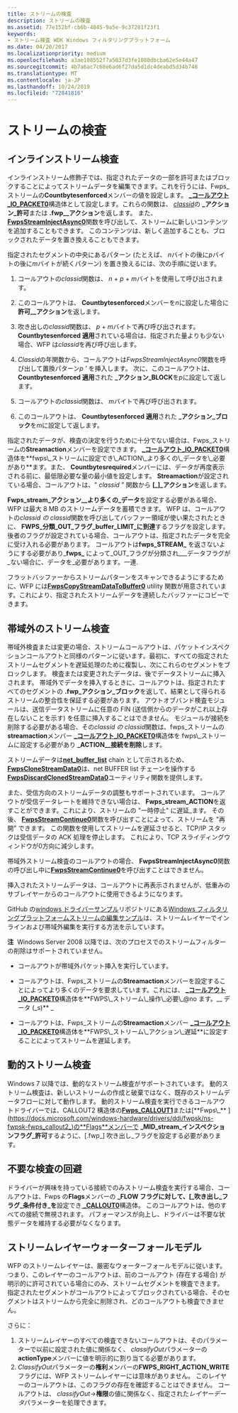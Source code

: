 ```yaml
---
title: ストリームの検査
description: ストリームの検査
ms.assetid: 77e152bf-cb6b-4845-9a5e-9c37281f23f1
keywords:
- ストリーム検査 WDK Windows フィルタリングプラットフォーム
ms.date: 04/20/2017
ms.localizationpriority: medium
ms.openlocfilehash: a3ae108552f7a5037d3fe1080dbcba62e5e44a47
ms.sourcegitcommit: 4b7a6ac7c68e6ad6f27da5d1dc4deabd5d34b748
ms.translationtype: MT
ms.contentlocale: ja-JP
ms.lasthandoff: 10/24/2019
ms.locfileid: "72841816"
---
```

# <a name="stream-inspection"></a>ストリームの検査


## <a name="inline-stream-inspection"></a>インラインストリーム検査


インラインストリーム修飾子では、指定されたデータの一部を許可またはブロックすることによってストリームデータを編集できます。これを行うには、Fwps\_ストリームの**Countbytesenforced**メンバーの値を設定します。 [ **\_コールアウト\_IO\_PACKET0**](https://docs.microsoft.com/windows-hardware/drivers/ddi/fwpsk/ns-fwpsk-fwps_stream_callout_io_packet0_)構造体として設定します。これらの関数は、 [*classid*](https://docs.microsoft.com/windows-hardware/drivers/ddi/fwpsk/nc-fwpsk-fwps_callout_classify_fn0)の **\_アクション\_許可**または **.fwp\_\_アクション**を返します。 また、 [**FwpsStreamInjectAsync0**](https://docs.microsoft.com/windows-hardware/drivers/ddi/fwpsk/nf-fwpsk-fwpsstreaminjectasync0)関数を呼び出して、ストリームに新しいコンテンツを追加することもできます。 このコンテンツは、新しく追加することも、ブロックされたデータを置き換えることもできます。

指定されたセグメントの中央にあるパターン (たとえば、 *n*バイトの後に*p*バイトの後に*m*バイトが続くパターン) を置き換えるには、次の手順に従います。

1.  コールアウトの*classid*関数は、 *n* + *p* + *m*バイトを使用して呼び出されます。

2.  このコールアウトは、 **Countbytesenforced**メンバーを*n*に設定した場合に**許可\_\_アクション**を返します。

3.  吹き出しの*classid*関数は、 *p* + *m*バイトで再び呼び出されます。 **Countbytesenforced 適用**されている場合は、指定された量よりも少ない場合、WFP は*classid*を再び呼び出します。

4.  *Classid*の年関数から、コールアウトは*FwpsStreamInjectAsync0*関数を呼び出して置換パターン*p '* を挿入します。 次に、このコールアウトは、 **Countbytesenforced 適用**された **\_アクション\_BLOCK**を*p*に設定して返します。

5.  コールアウトの*classid*関数は、 *m*バイトで再び呼び出されます。

6.  このコールアウトは、 **Countbytesenforced 適用**された **\_アクション\_ブロック**を*m*に設定して返します。

指定されたデータが、検査の決定を行うために十分でない場合は、Fwps\_ストリームの**Streamaction**メンバーを設定できます。 [ **\_コールアウト\_IO\_PACKET0**](https://docs.microsoft.com/windows-hardware/drivers/ddi/fwpsk/ns-fwpsk-fwps_stream_callout_io_packet0_)構造体を**fwps\_ストリームに設定でき\_ACTION\_より多くの\_データを\_必要があり**ます。また、 **Countbytesrequired**メンバーには、データが再度表示される前に、最低限必要な量の最小値を設定します。 **Streamaction**が設定されている場合、コールアウトは、" *classid* " 関数から **[\_]\_アクション**を返します。

**Fwps\_stream\_アクション\_\_より多くの\_データ**を設定する必要がある場合、WFP は最大 8 MB のストリームデータを蓄積できます。 WFP は、コールアウトの*classid の classid*関数を呼び出してバッファー領域が使い果たされたときに、 **FWPS\_分類\_OUT\_フラグ\_buffer\_LIMIT\_に到達**するフラグを設定します。 後者のフラグが設定されている場合、コールアウトは、指定されたデータを完全に受け入れる必要があります。 コールアウトは**fwps\_STREAM\_** を返さないようにする必要があり\_**fwps\_** によって\_OUT\_フラグが分類され\_\_\_データフラグが\_ない場合に、データを\_必要があります。一連.

フラットバッファーからストリームパターンをスキャンできるようにするために、WFP には[**FwpsCopyStreamDataToBuffer0**](https://docs.microsoft.com/windows-hardware/drivers/ddi/fwpsk/nf-fwpsk-fwpscopystreamdatatobuffer0) utility 関数が用意されています。これにより、指定されたストリームデータを連続したバッファーにコピーできます。

## <a name="out-of-band-stream-inspection"></a>帯域外のストリーム検査


帯域外検査または変更の場合、ストリームコールアウトは、パケットインスペクションコールアウトと同様のパターンに従います。最初に、すべての指定されたストリームセグメントを遅延処理のために複製し、次にこれらのセグメントをブロックします。 検査または変更されたデータは、後でデータストリームに挿入されます。 帯域外でデータを挿入するときに、コールアウトは、指定されたすべてのセグメントの **.fwp\_アクション\_ブロック**を返して、結果として得られるストリームの整合性を保証する必要があります。 アウトオブバンド検査モジュールは、送信データストリームに任意の FIN (送信側からのデータがこれ以上存在しないことを示す) を任意に挿入することはできません。 モジュールが接続を削除する必要がある場合、その*classid の classid*関数は、fwps\_ストリームの**streamaction**メンバー [ **\_コールアウト\_IO\_PACKET0**](https://docs.microsoft.com/windows-hardware/drivers/ddi/fwpsk/ns-fwpsk-fwps_stream_callout_io_packet0_)構造体を fwps\_ストリームに設定する必要があり **\_ACTION\_\_接続を削除**します。

ストリームデータは[**net\_buffer\_list**](https://docs.microsoft.com/windows-hardware/drivers/ddi/ndis/ns-ndis-_net_buffer_list) chain として示されるため、 [**FwpsCloneStreamData0**](https://docs.microsoft.com/windows-hardware/drivers/ddi/fwpsk/nf-fwpsk-fwpsclonestreamdata0)は、net BUFFER list チェーンを操作する[**FwpsDiscardClonedStreamData0**](https://docs.microsoft.com/windows-hardware/drivers/ddi/fwpsk/nf-fwpsk-fwpsdiscardclonedstreamdata0)ユーティリティ関数を提供します。

また、受信方向のストリームデータの調整もサポートされています。 コールアウトが受信データレートを維持できない場合は、 **Fwps\_stream\_ACTION**を返すことができます。これにより、ストリームの "一時停止" に遅延\_ます。 その後、 [**FwpsStreamContinue0**](https://docs.microsoft.com/windows-hardware/drivers/ddi/fwpsk/nf-fwpsk-fwpsstreamcontinue0)関数を呼び出すことによって、ストリームを "再開" できます。 この関数を使用してストリームを遅延させると、TCP/IP スタックは受信データの ACK 処理を停止します。 これにより、TCP スライディングウィンドウが0方向に減少します。

帯域外ストリーム検査のコールアウトの場合、 **FwpsStreamInjectAsync0**関数の呼び出し中に[**FwpsStreamContinue0**](https://docs.microsoft.com/windows-hardware/drivers/ddi/fwpsk/nf-fwpsk-fwpsstreamcontinue0)を呼び出すことはできません。

挿入されたストリームデータは、コールアウトに再表示されませんが、低重みのサブレイヤーからのコールアウトに使用できるようになります。

GitHub の[windows ドライバーサンプル](https://go.microsoft.com/fwlink/p/?LinkId=616507)リポジトリにある[Windows フィルタリングプラットフォームストリームの編集サンプル](https://go.microsoft.com/fwlink/p/?LinkId=617933)は、ストリームレイヤーでインラインおよび帯域外編集を実行する方法を示しています。

**注**  Windows Server 2008 以降では、次のプロセスでのストリームフィルターの削除はサポートされていません。
-   コールアウトが帯域外パケット挿入を実行しています。

-   コールアウトは、Fwps\_ストリームの**Streamaction**メンバーを設定することによってより多くのデータを要求しています。これには、 [ **\_コールアウト\_IO\_PACKET0**](https://docs.microsoft.com/windows-hardware/drivers/ddi/fwpsk/ns-fwpsk-fwps_stream_callout_io_packet0_)構造体を**FWPS\_ストリーム\_操作\_必要\_@no ます。__ データ (_s)** \_

-   コールアウトは、Fwps\_ストリームの**Streamaction**メンバー [ **\_コールアウト\_IO\_PACKET0**](https://docs.microsoft.com/windows-hardware/drivers/ddi/fwpsk/ns-fwpsk-fwps_stream_callout_io_packet0_)構造体を**FWPS\_ストリーム\_アクション\_遅延**に設定することによってストリームを遅延します。

 

## <a name="dynamic-stream-inspection"></a>動的ストリーム検査


Windows 7 以降では、動的なストリーム検査がサポートされています。 動的ストリーム検査は、新しいストリームの作成と破棄ではなく、既存のストリームデータフローに対して動作します。 動的ストリーム検査を実行できるコールアウトドライバーでは、CALLOUT2 構造体の[**Fwps\_CALLOUT1**](https://docs.microsoft.com/windows-hardware/drivers/ddi/fwpsk/ns-fwpsk-fwps_callout1_)または[**Fwps\_** ](https://docs.microsoft.com/windows-hardware/drivers/ddi/fwpsk/ns-fwpsk-fwps_callout2_)の**Flags**メンバーで **\_MID\_stream\_インスペクションフラグ\_許可**するように、[.fwp\_] 吹き出し\_フラグを設定する必要があります。

## <a name="avoiding-unnecessary-inspections"></a>不要な検査の回避


ドライバーが興味を持っている接続でのみストリーム検査を実行する場合、コールアウトは、Fwps の**Flags**メンバーの **\_FLOW フラグに対して、[\_吹き出し\_フラグ\_条件付き\_を**設定でき[ **\_CALLOUT0**](https://docs.microsoft.com/windows-hardware/drivers/ddi/fwpsk/ns-fwpsk-fwps_callout0_)構造体。 このコールアウトは、他のすべての接続で無視されます。 パフォーマンスが向上し、ドライバーは不要な状態データを維持する必要がなくなります。

## <a name="stream-layer-waterfall-model"></a>ストリームレイヤーウォーターフォールモデル

WFP のストリームレイヤーは、厳密なウォーターフォールモデルに従います。つまり、このレイヤーのコールアウトは、前のコールアウト (存在する場合) が明示的に許可されている場合にのみ、ストリームセグメントを検査できます。 指定されたセグメントがコールアウトによってブロックされている場合、そのセグメントはストリームから完全に削除され、どのコールアウトも検査できません。

さらに：

1. ストリームレイヤーのすべての検査できないコールアウトは、そのパラメーターで以前に設定された値に関係なく、 *classifyOut*パラメーターの**actionType**メンバーに値を明示的に割り当てる必要があります。
2. *ClassifyOut*パラメーターの**権利**メンバーの**FWPS\_RIGHT\_ACTION\_WRITE**フラグには、WFP ストリームレイヤーには意味がありません。 このレイヤーのコールアウトは、このフラグの存在を確認することはできません。 コールアウトは、 *classifyOut*->**権限**の値に関係なく、指定された*レイヤーデータ*パラメーターを処理できます。

 

 





